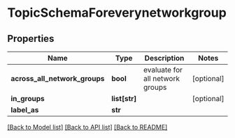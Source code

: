 # TopicSchemaForeverynetworkgroup

## Properties
Name | Type | Description | Notes
------------ | ------------- | ------------- | -------------
**across_all_network_groups** | **bool** | evaluate for all network groups | [optional] 
**in_groups** | **list[str]** |  | [optional] 
**label_as** | **str** |  | 

[[Back to Model list]](../README.md#documentation-for-models) [[Back to API list]](../README.md#documentation-for-api-endpoints) [[Back to README]](../README.md)


